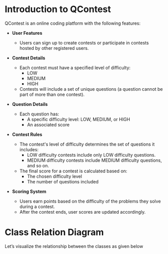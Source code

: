# Introduction to QContest

QContest is an online coding platform with the following features:  

- **User Features**  
  - Users can sign up to create contests or participate in contests hosted by other registered users.  

- **Contest Details**  
  - Each contest must have a specified level of difficulty:  
    - LOW  
    - MEDIUM  
    - HIGH  
  - Contests will include a set of unique questions (a question cannot be part of more than one contest).  

- **Question Details**  
  - Each question has:  
    - A specific difficulty level: LOW, MEDIUM, or HIGH  
    - An associated score  

- **Contest Rules**  
  - The contest's level of difficulty determines the set of questions it includes:  
    - LOW difficulty contests include only LOW difficulty questions.  
    - MEDIUM difficulty contests include MEDIUM difficulty questions, and so on.  
  - The final score for a contest is calculated based on:  
    - The chosen difficulty level  
    - The number of questions included  

- **Scoring System**  
  - Users earn points based on the difficulty of the problems they solve during a contest.  
  - After the contest ends, user scores are updated accordingly.  

# Class Relation Diagram

Let’s visualize the relationship between the classes as given below


